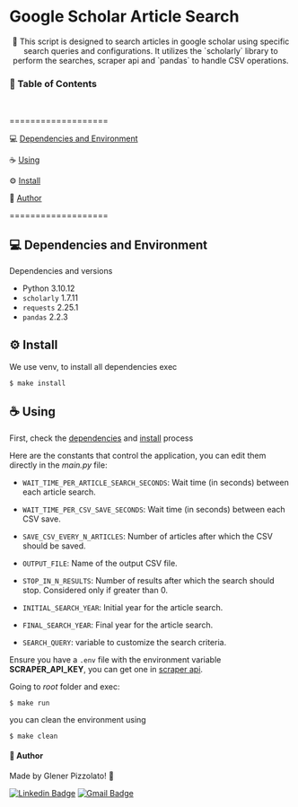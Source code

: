 # **Google Scholar Article Search**

<p align="center"> 🚀 This script is designed to search articles in google scholar using specific search queries and configurations. It utilizes the `scholarly` library to perform the searches, scraper api and `pandas` to handle CSV operations. </p>

<h3>🏁 Table of Contents</h3>

<br>

===================

<!--ts-->

💻 [Dependencies and Environment](#dependenciesandenvironment)

☕ [Using](#using)

⚙️ [Install](#install)

👷 [Author](#author)

<!--te-->

===================

<div id="dependenciesandenvironment"></div>

## 💻 **Dependencies and Environment**

Dependencies and versions

- Python 3.10.12
- `scholarly` 1.7.11
- `requests` 2.25.1
- `pandas` 2.2.3

<div id="install"></div>

## ⚙️ **Install**

We use venv, to install all dependencies exec

```
$ make install
```

<div id="using"></div>

## ☕ **Using**

First, check the [dependencies](#dependenciesandenvironment) and [install](#install) process

Here are the constants that control the application, you can edit them directly in the _main.py_ file:

- `WAIT_TIME_PER_ARTICLE_SEARCH_SECONDS`: Wait time (in seconds) between each article search.
- `WAIT_TIME_PER_CSV_SAVE_SECONDS`: Wait time (in seconds) between each CSV save.

- `SAVE_CSV_EVERY_N_ARTICLES`: Number of articles after which the CSV should be saved.
- `OUTPUT_FILE`: Name of the output CSV file.

- `STOP_IN_N_RESULTS`: Number of results after which the search should stop. Considered only if greater than 0.
- `INITIAL_SEARCH_YEAR`: Initial year for the article search.
- `FINAL_SEARCH_YEAR`: Final year for the article search.
- `SEARCH_QUERY`: variable to customize the search criteria.

Ensure you have a `.env` file with the environment variable **SCRAPER_API_KEY**, you can get one in [scraper api](https://www.scraperapi.com/).

Going to _root_ folder and exec:

```
$ make run
```

you can clean the environment using

```
$ make clean
```

<div id="author"></div>

#### **👷 Author**

Made by Glener Pizzolato! 🙋

[![Linkedin Badge](https://img.shields.io/badge/-Glener-blue?style=flat-square&logo=Linkedin&logoColor=white&link=https://www.linkedin.com/in/glener-pizzolato/)](https://www.linkedin.com/in/glener-pizzolato-6319821b0/)
[![Gmail Badge](https://img.shields.io/badge/-glenerpizzolato@gmail.com-c14438?style=flat-square&logo=Gmail&logoColor=white&link=mailto:glenerpizzolato@gmail.com)](mailto:glenerpizzolato@gmail.com)
